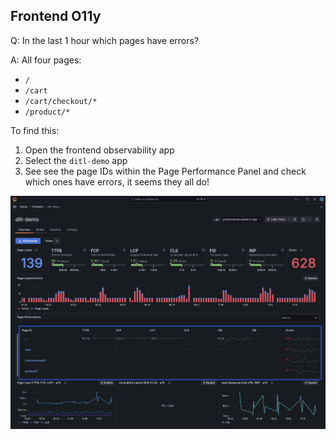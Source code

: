 ## Frontend O11y
Q:  In the last 1 hour which pages have errors?

A: All four pages:
- `/`
- `/cart`
- `/cart/checkout/*`
- `/product/*`

To find this:
1. Open the frontend observability app
1. Select the `ditl-demo` app
1. See see the page IDs within the Page Performance Panel and check which ones have errors, it seems they all do!

![Page Performance Panel](/images/1.3-frontend-olly.png)

